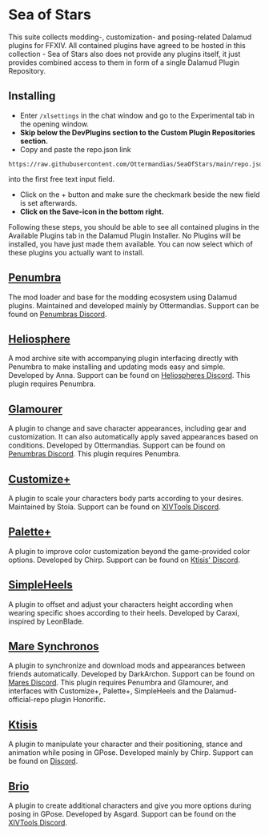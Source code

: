 # Sea of Stars

This suite collects modding-, customization- and posing-related Dalamud plugins for FFXIV. 
All contained plugins have agreed to be hosted in this collection - Sea of Stars also does not provide any plugins itself, it just provides combined access to them in form of a single Dalamud Plugin Repository.

## Installing
- Enter `/xlsettings` in the chat window and go to the Experimental tab in the opening window.
- **Skip below the DevPlugins section to the Custom Plugin Repositories section.**
- Copy and paste the repo.json link 
```
https://raw.githubusercontent.com/Ottermandias/SeaOfStars/main/repo.json
```
into the first free text input field.
- Click on the + button and make sure the checkmark beside the new field is set afterwards.
- **Click on the Save-icon in the bottom right.**

Following these steps, you should be able to see all contained plugins in the Available Plugins tab in the Dalamud Plugin Installer.
No Plugins will be installed, you have just made them available. You can now select which of these plugins you actually want to install.

## [Penumbra](https://github.com/xivdev/Penumbra)
The mod loader and base for the modding ecosystem using Dalamud plugins. Maintained and developed mainly by Ottermandias. Support can be found on [Penumbras Discord](https://discord.gg/kVva7DHV4r).

## [Heliosphere](https://heliosphere.app)
A mod archive site with accompanying plugin interfacing directly with Penumbra to make installing and updating mods easy and simple. Developed by Anna. Support can be found on [Heliospheres Discord](https://discord.gg/3swpspafy2).
This plugin requires Penumbra.

## [Glamourer](https://github.com/Ottermandias/Glamourer)
A plugin to change and save character appearances, including gear and customization. It can also automatically apply saved appearances based on conditions. Developed by Ottermandias. Support can be found on [Penumbras Discord](https://discord.gg/kVva7DHV4r).
This plugin requires Penumbra.

## [Customize+](https://github.com/XIV-Tools/CustomizePlus)
A plugin to scale your characters body parts according to your desires. Maintained by Stoia. Support can be found on [XIVTools Discord](https://discord.gg/xivtools).

## [Palette+](https://github.com/chirpxiv/PalettePlus)
A plugin to improve color customization beyond the game-provided color options. Developed by Chirp. Support can be found on [Ktisis' Discord](https://discord.gg/ktisis).

## [SimpleHeels](https://github.com/Caraxi/SimpleHeels)
A plugin to offset and adjust your characters height according when wearing specific shoes according to their heels. Developed by Caraxi, inspired by LeonBlade.

## [Mare Synchronos](https://github.com/Penumbra-Sync/client)
A plugin to synchronize and download mods and appearances between friends automatically. Developed by DarkArchon. Support can be found on [Mares Discord](https://discord.gg/5HVveFefcB).
This plugin requires Penumbra and Glamourer, and interfaces with Customize+, Palette+, SimpleHeels and the Dalamud-official-repo plugin Honorific.

## [Ktisis](https://github.com/ktisis-tools/Ktisis)
A plugin to manipulate your character and their positioning, stance and animation while posing in GPose. Developed mainly by Chirp. Support can be found on [Discord](https://discord.gg/ktisis).

## [Brio](https://github.com/AsgardXIV/Brio)
A plugin to create additional characters and give you more options during posing in GPose. Developed by Asgard.  Support can be found on the [XIVTools Discord](https://discord.gg/xivtools).
